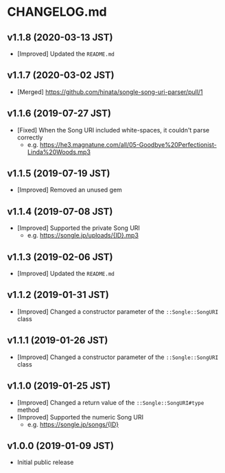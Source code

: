 # CHANGELOG.md

## v1.1.8 (2020-03-13 JST)

- [Improved] Updated the `README.md`

## v1.1.7 (2020-03-02 JST)

- [Merged] https://github.com/hinata/songle-song-uri-parser/pull/1

## v1.1.6 (2019-07-27 JST)

- [Fixed] When the Song URI included white-spaces, it couldn't parse correctly
  - e.g. https://he3.magnatune.com/all/05-Goodbye%20Perfectionist-Linda%20Woods.mp3

## v1.1.5 (2019-07-19 JST)

- [Improved] Removed an unused gem

## v1.1.4 (2019-07-08 JST)

- [Improved] Supported the private Song URI
  - e.g. https://songle.jp/uploads/{ID}.mp3

## v1.1.3 (2019-02-06 JST)

- [Improved] Updated the `README.md`

## v1.1.2 (2019-01-31 JST)

- [Improved] Changed a constructor parameter of the `::Songle::SongURI` class

## v1.1.1 (2019-01-26 JST)

- [Improved] Changed a constructor parameter of the `::Songle::SongURI` class

## v1.1.0 (2019-01-25 JST)

- [Improved] Changed a return value of the `::Songle::SongURI#type` method
- [Improved] Supported the numeric Song URI
  - e.g. https://songle.jp/songs/{ID}

## v1.0.0 (2019-01-09 JST)

- Initial public release
